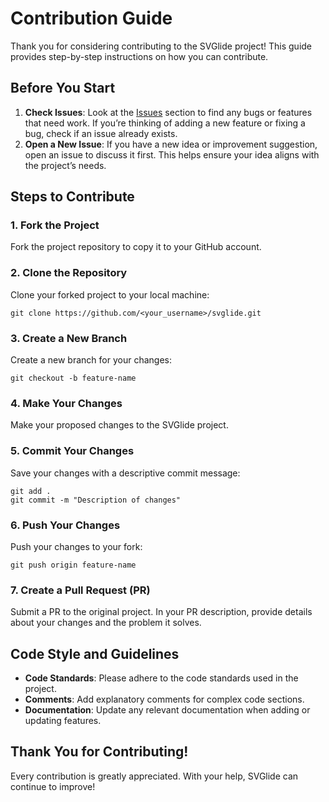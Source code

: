 
# Contribution Guide

Thank you for considering contributing to the SVGlide project! This guide provides step-by-step instructions on how you can contribute.

## Before You Start

1. **Check Issues**: Look at the [Issues](https://github.com/buraksakalli/svglide/issues) section to find any bugs or features that need work. If you’re thinking of adding a new feature or fixing a bug, check if an issue already exists.
2. **Open a New Issue**: If you have a new idea or improvement suggestion, open an issue to discuss it first. This helps ensure your idea aligns with the project’s needs.

## Steps to Contribute

### 1. Fork the Project

Fork the project repository to copy it to your GitHub account.

### 2. Clone the Repository

Clone your forked project to your local machine:
```
git clone https://github.com/<your_username>/svglide.git
```

### 3. Create a New Branch

Create a new branch for your changes:
```
git checkout -b feature-name
```

### 4. Make Your Changes

Make your proposed changes to the SVGlide project.

### 5. Commit Your Changes

Save your changes with a descriptive commit message:
```
git add .
git commit -m "Description of changes"
```

### 6. Push Your Changes

Push your changes to your fork:
```
git push origin feature-name
```

### 7. Create a Pull Request (PR)

Submit a PR to the original project. In your PR description, provide details about your changes and the problem it solves.

## Code Style and Guidelines

- **Code Standards**: Please adhere to the code standards used in the project.
- **Comments**: Add explanatory comments for complex code sections.
- **Documentation**: Update any relevant documentation when adding or updating features.

## Thank You for Contributing!

Every contribution is greatly appreciated. With your help, SVGlide can continue to improve!
